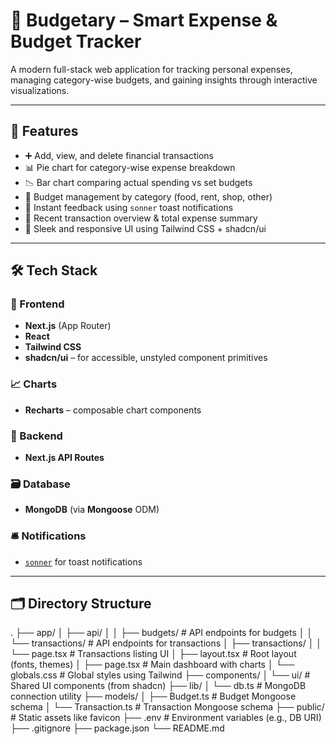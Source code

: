 # 💸 Budgetary – Smart Expense & Budget Tracker

A modern full-stack web application for tracking personal expenses, managing category-wise budgets, and gaining insights through interactive visualizations.

---

## 🚀 Features

- ➕ Add, view, and delete financial transactions
- 📊 Pie chart for category-wise expense breakdown
- 📉 Bar chart comparing actual spending vs set budgets
- 📝 Budget management by category (food, rent, shop, other)
- 🔔 Instant feedback using `sonner` toast notifications
- 📆 Recent transaction overview & total expense summary
- 💅 Sleek and responsive UI using Tailwind CSS + shadcn/ui

---

## 🛠️ Tech Stack

### 🔹 Frontend
- **Next.js** (App Router)
- **React**
- **Tailwind CSS**
- **shadcn/ui** – for accessible, unstyled component primitives

### 📈 Charts
- **Recharts** – composable chart components

### 🔹 Backend
- **Next.js API Routes**

### 🗃️ Database
- **MongoDB** (via **Mongoose** ODM)

### 🛎 Notifications
- [`sonner`](https://sonner.emilkowal.ski/) for toast notifications

---

## 🗂️ Directory Structure

.
├── app/
│ ├── api/
│ │ ├── budgets/ # API endpoints for budgets
│ │ └── transactions/ # API endpoints for transactions
│ ├── transactions/
│ │ └── page.tsx # Transactions listing UI
│ ├── layout.tsx # Root layout (fonts, themes)
│ ├── page.tsx # Main dashboard with charts
│ └── globals.css # Global styles using Tailwind
├── components/
│ └── ui/ # Shared UI components (from shadcn)
├── lib/
│ └── db.ts # MongoDB connection utility
├── models/
│ ├── Budget.ts # Budget Mongoose schema
│ └── Transaction.ts # Transaction Mongoose schema
├── public/ # Static assets like favicon
├── .env # Environment variables (e.g., DB URI)
├── .gitignore
├── package.json
└── README.md
